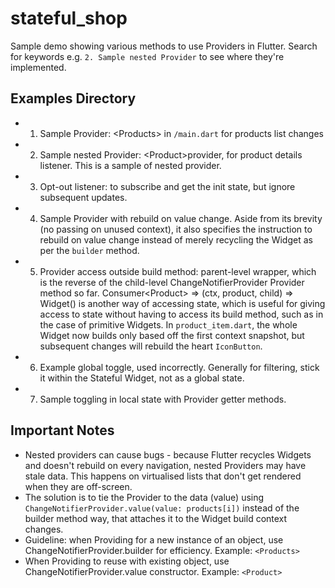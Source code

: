 # stateful_shop

Sample demo showing various methods to use Providers in Flutter.
Search for keywords e.g. `2. Sample nested Provider` to see where they're implemented.
## Examples Directory
- 1. Sample Provider: \<Products> in `/main.dart` for products list changes
- 2. Sample nested Provider: \<Product>provider, for product details listener. This is a sample of nested provider.
- 3. Opt-out listener: to subscribe and get the init state, but ignore subsequent updates.
- 4. Sample Provider with rebuild on value change. Aside from its brevity (no passing on unused context), it also specifies the instruction to rebuild on value change instead of merely recycling the Widget as per the `builder` method.
- 5. Provider access outside build method: parent-level wrapper, which is the reverse of the child-level ChangeNotifierProvider Provider method so far. Consumer\<Product> => (ctx, product, child) => Widget() is another way of accessing state, which is useful for giving access to state without having to access its build method, such as in the case of primitive Widgets. In `product_item.dart`, the whole Widget now builds only based off the first context snapshot, but subsequent changes will rebuild the heart `IconButton`.
- 6. Example global toggle, used incorrectly. Generally for filtering, stick it within the Stateful Widget, not as a global state.
- 7. Sample toggling in local state with Provider getter methods.

## Important Notes
- Nested providers can cause bugs - because Flutter recycles Widgets and doesn't rebuild on every navigation, nested Providers may have stale data. This happens on virtualised lists that don't get rendered when they are off-screen.
- The solution is to tie the Provider to the data (value) using `ChangeNotifierProvider.value(value: products[i])` instead of the builder method way, that attaches it to the Widget build context changes.
- Guideline: when Providing for a new instance of an object, use ChangeNotifierProvider.builder for efficiency. Example: `<Products>`
- When Providing to reuse with existing object, use ChangeNotifierProvider.value constructor. Example: `<Product>`